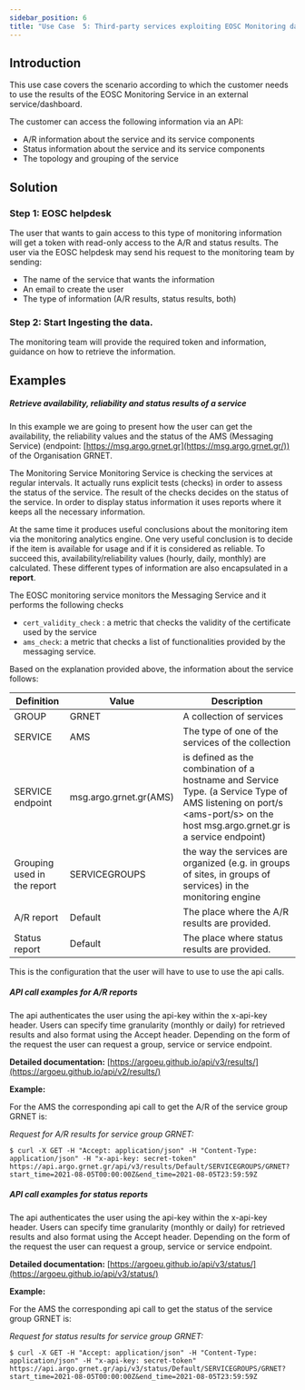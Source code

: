 ```yaml
---
sidebar_position: 6
title: "Use Case  5: Third-party services exploiting EOSC Monitoring data"
---
```



## Introduction

This use case covers the scenario according to which the customer needs to use the results of the EOSC Monitoring Service in an external service/dashboard. 

The customer can access the following information via an API: 

* A/R information about the service and its service components 
* Status information about the service and its service components
* The topology and grouping of the service 

## Solution 

### Step 1: EOSC helpdesk

Τhe user that wants to gain access to this type of monitoring information will get a token with read-only access to the A/R and status results. The user via the EOSC helpdesk may send his request to the monitoring team by sending:

* The name of the service that wants the information 
* An email to create the user 
* The type of information (A/R results, status results, both) 

### Step 2: Start Ingesting the data. 

The monitoring team will provide the required  token and information, guidance on how to retrieve the information.  

## Examples 

##### Retrieve availability, reliability and status results of a service

In this example we are going to present how the user can get the availability,  the reliability values and the status of the AMS (Messaging Service)  (endpoint:  [https://msg.argo.grnet.gr](https://msg.argo.grnet.gr/)) of the Organisation GRNET. 

The Monitoring Service Monitoring Service is checking the services at regular intervals. It actually runs explicit tests (checks) in order to assess the status of the service. The result of the checks decides on the status of the service. In order to display status information it uses reports where it keeps all the necessary information. 

At the same time it produces useful conclusions about the monitoring item via the monitoring analytics engine. One very useful conclusion is to decide if the item is available for usage and if it is considered as reliable. To succeed this, availability/reliability values (hourly, daily, monthly)  are calculated. These different types of information are also encapsulated in a **report**. 

The EOSC monitoring service monitors the Messaging Service and it performs the following checks 

* `cert_validity_check` : a metric that checks the validity of the certificate used by the service
* `ams_check`: a metric that checks a list of functionalities provided by the messaging service. 

Based on the explanation provided above,  the information about the service follows:

Definition|Value|Description
|---|---|---
GROUP|GRNET|A collection of services 
SERVICE|AMS|The type of one of the services of the collection 
SERVICE endpoint|msg.argo.grnet.gr(AMS)|is defined as the combination of a hostname and Service Type. (a Service Type of AMS listening on port/s <ams-port/s\> on the host msg.argo.grnet.gr is a service endpoint) 
Grouping used in the report|SERVICEGROUPS|the way the services are organized (e.g. in groups of sites, in groups of services) in the monitoring engine
A/R report|Default|The place where the A/R results are provided. 
Status report|Default|The place where  status results are provided. 

This is the configuration that the user will have to use to use the api calls. 

##### API call examples for A/R reports

The api authenticates the user using the api-key within the x-api-key header. Users can specify time granularity (monthly or daily) for retrieved results and also format  using the Accept header. Depending on the form of the request the user can request a group, service or service endpoint. 

**Detailed documentation:**
[https://argoeu.github.io/api/v3/results/](https://argoeu.github.io/api/v2/results/)

**Example:**

For the AMS the corresponding api call to get the A/R of the service group GRNET is: 

_Request for A/R results for service group GRNET:_
```
$ curl -X GET -H "Accept: application/json" -H "Content-Type: application/json" -H "x-api-key: secret-token" https://api.argo.grnet.gr/api/v3/results/Default/SERVICEGROUPS/GRNET?start_time=2021-08-05T00:00:00Z&end_time=2021-08-05T23:59:59Z
```
  
##### API call examples for status reports

The api authenticates the user using the api-key within the x-api-key header. Users can specify time granularity (monthly or daily) for retrieved results and also format  using the Accept header. Depending on the form of the request the user can request a group, service or service endpoint. 

**Detailed documentation:**
[](https://argoeu.github.io/api/v2/status/)[https://argoeu.github.io/api/v3/status/](https://argoeu.github.io/api/v3/status/)

**Example:**

For the AMS the corresponding api call to get the status of the service group GRNET is: 

_Request for status results for service group GRNET:_
```
$ curl -X GET -H "Accept: application/json" -H "Content-Type: application/json" -H "x-api-key: secret-token" https://api.argo.grnet.gr/api/v3/status/Default/SERVICEGROUPS/GRNET?start_time=2021-08-05T00:00:00Z&end_time=2021-08-05T23:59:59Z 
```